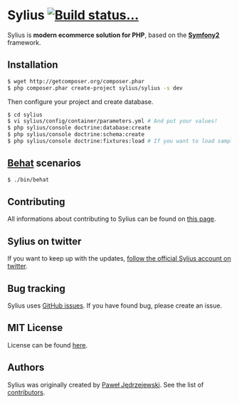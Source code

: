 Sylius [![Build status...](https://secure.travis-ci.org/Sylius/Sylius.png?branch=master)](http://travis-ci.org/Sylius/Sylius)
======

Sylius is **modern ecommerce solution for PHP**, based on the [**Symfony2**](http://symfony.com) framework.

Installation
------------

``` bash
$ wget http://getcomposer.org/composer.phar
$ php composer.phar create-project sylius/sylius -s dev
```

Then configure your project and create database.

``` bash
$ cd sylius
$ vi sylius/config/container/parameters.yml # And put your values!
$ php sylius/console doctrine:database:create
$ php sylius/console doctrine:schema:create
$ php sylius/console doctrine:fixtures:load # If you want to load sample data.
```

[Behat](http://behat.org) scenarios
-----------------------------------

``` bash
$ ./bin/behat
```

Contributing
------------

All informations about contributing to Sylius can be found on [this page](http://docs.sylius.org/en/latest/contributing/index.html).

Sylius on twitter
-----------------

If you want to keep up with the updates, [follow the official Sylius account on twitter](http://twitter.com/_Sylius).

Bug tracking
------------

Sylius uses [GitHub issues](https://github.com/Sylius/Sylius/issues).
If you have found bug, please create an issue.

MIT License
-----------

License can be found [here](https://github.com/Sylius/Sylius/blob/master/LICENSE).

Authors
-------

Sylius was originally created by [Paweł Jędrzejewski](http://pjedrzejewski.com).
See the list of [contributors](https://github.com/Sylius/Sylius/contributors).
